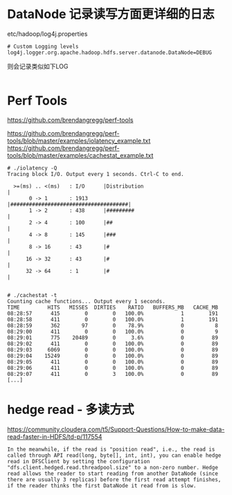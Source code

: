 # DataNode 记录读写方面更详细的日志

etc/hadoop/log4j.properties
```shell
# Custom Logging levels
log4j.logger.org.apache.hadoop.hdfs.server.datanode.DataNode=DEBUG
```

则会记录类似如下LOG
```text

```

# Perf Tools
https://github.com/brendangregg/perf-tools

https://github.com/brendangregg/perf-tools/blob/master/examples/iolatency_example.txt
https://github.com/brendangregg/perf-tools/blob/master/examples/cachestat_example.txt
```
# ./iolatency -Q
Tracing block I/O. Output every 1 seconds. Ctrl-C to end.

  >=(ms) .. <(ms)   : I/O      |Distribution                          |
       0 -> 1       : 1913     |######################################|
       1 -> 2       : 438      |#########                             |
       2 -> 4       : 100      |##                                    |
       4 -> 8       : 145      |###                                   |
       8 -> 16      : 43       |#                                     |
      16 -> 32      : 43       |#                                     |
      32 -> 64      : 1        |#                                     |
      
      
# ./cachestat -t
Counting cache functions... Output every 1 seconds.
TIME         HITS   MISSES  DIRTIES    RATIO   BUFFERS_MB   CACHE_MB
08:28:57      415        0        0   100.0%            1        191
08:28:58      411        0        0   100.0%            1        191
08:28:59      362       97        0    78.9%            0          8
08:29:00      411        0        0   100.0%            0          9
08:29:01      775    20489        0     3.6%            0         89
08:29:02      411        0        0   100.0%            0         89
08:29:03     6069        0        0   100.0%            0         89
08:29:04    15249        0        0   100.0%            0         89
08:29:05      411        0        0   100.0%            0         89
08:29:06      411        0        0   100.0%            0         89
08:29:07      411        0        3   100.0%            0         89
[...]

```



# hedge read - 多读方式
https://community.cloudera.com/t5/Support-Questions/How-to-make-data-read-faster-in-HDFS/td-p/117554
```
In the meanwhile, if the read is "position read", i.e., the read is called through API read(long, byte[], int, int), you can enable hedge read in DFSClient by setting the configuration "dfs.client.hedged.read.threadpool.size" to a non-zero number. Hedge read allows the reader to start reading from another DataNode (since there are usually 3 replicas) before the first read attempt finishes, if the reader thinks the first DataNode it read from is slow.
```
